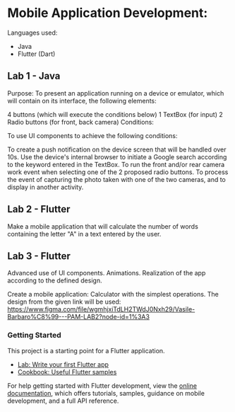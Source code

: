 # Mobile Application Development:

Languages used:

- Java 
- Flutter (Dart)

## Lab 1 - Java
Purpose:
To present an application running on a device or emulator, which will contain on its interface, the following elements:

4 buttons (which will execute the conditions below)
1 TextBox (for input)
2 Radio buttons (for front, back camera)
Conditions:

To use UI components to achieve the following conditions:

To create a push notification on the device screen that will be handled over 10s. Use the device's internal browser to initiate a Google search according to the keyword entered in the TextBox. To run the front and/or rear camera work event when selecting one of the 2 proposed radio buttons. To process the event of capturing the photo taken with one of the two cameras, and to display in another activity.

 ## Lab 2 - Flutter
Make a mobile application that will calculate the number of words containing the letter "A" in a text entered by the user.

## Lab 3 - Flutter
Advanced use of UI components. Animations. Realization of the app according to the defined design.

Create a mobile application: Calculator with the simplest operations. 
The design from the given link will be used: https://www.figma.com/file/wgmhjxiTdLH2TWdJ0Nxh29/Vasile-Barbaro%C8%99---PAM-LAB2?node-id=1%3A3


### Getting Started

This project is a starting point for a Flutter application.

- [Lab: Write your first Flutter app](https://docs.flutter.dev/get-started/codelab)
- [Cookbook: Useful Flutter samples](https://docs.flutter.dev/cookbook)

For help getting started with Flutter development, view the
[online documentation](https://docs.flutter.dev/), which offers tutorials,
samples, guidance on mobile development, and a full API reference.
